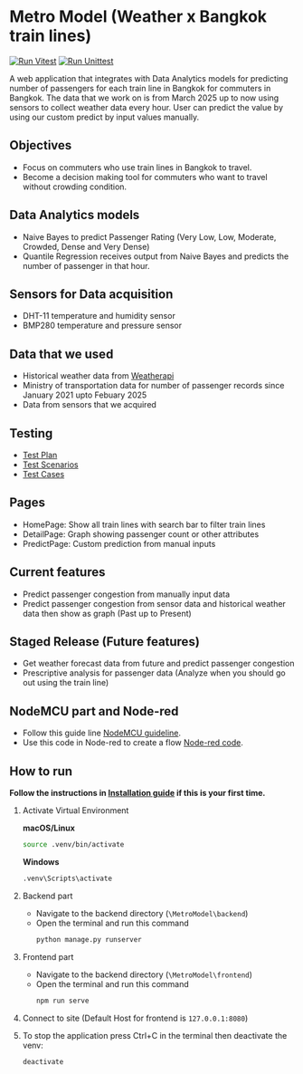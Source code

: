 # Metro Model (Weather x Bangkok train lines)

[![Run Vitest](https://github.com/Thanawas-Sirilertsathit/MetroModel/actions/workflows/vitest.yml/badge.svg)](https://github.com/Thanawas-Sirilertsathit/MetroModel/actions/workflows/vitest.yml) [![Run Unittest](https://github.com/Thanawas-Sirilertsathit/MetroModel/actions/workflows/pytest.yml/badge.svg)](https://github.com/Thanawas-Sirilertsathit/MetroModel/actions/workflows/pytest.yml)

A web application that integrates with Data Analytics models for predicting number of passengers for each train line in Bangkok for commuters in Bangkok. The data that we work on is from March 2025 up to now using sensors to collect weather data every hour. User can predict the value by using our custom predict by input values manually.

## Objectives
- Focus on commuters who use train lines in Bangkok to travel.
- Become a decision making tool for commuters who want to travel without crowding condition.

## Data Analytics models
- Naive Bayes to predict Passenger Rating (Very Low, Low, Moderate, Crowded, Dense and Very Dense)
- Quantile Regression receives output from Naive Bayes and predicts the number of passenger in that hour.

## Sensors for Data acquisition
- DHT-11 temperature and humidity sensor
- BMP280 temperature and pressure sensor

## Data that we used
- Historical weather data from [Weatherapi](https://www.weatherapi.com/history/q/bangkok-2366981?loc=2366981)
- Ministry of transportation data for number of passenger records since January 2021 upto Febuary 2025
- Data from sensors that we acquired

## Testing
- [Test Plan](../../wiki/Test-Plan)
- [Test Scenarios](../../wiki/Test-Scenarios)
- [Test Cases](../../wiki/Test-Cases)

## Pages
- HomePage: Show all train lines with search bar to filter train lines
- DetailPage: Graph showing passenger count or other attributes
- PredictPage: Custom prediction from manual inputs

## Current features
- Predict passenger congestion from manually input data
- Predict passenger congestion from sensor data and historical weather data then show as graph (Past up to Present)

## Staged Release (Future features)
- Get weather forecast data from future and predict passenger congestion
- Prescriptive analysis for passenger data (Analyze when you should go out using the train line)

## NodeMCU part and Node-red
* Follow this guide line [NodeMCU guideline](NODEMCU.md).
* Use this code in Node-red to create a flow [Node-red code](node_red_flows.json).

## How to run
**Follow the instructions in [Installation guide](INSTALLATION.md) if this is your first time.**

1. Activate Virtual Environment

      **macOS/Linux**

      ```bash
      source .venv/bin/activate
      ```
   
      **Windows**

      ```bash
      .venv\Scripts\activate
      ```

2. Backend part
    - Navigate to the backend directory (`\MetroModel\backend`)
    - Open the terminal and run this command
      ```bash
      python manage.py runserver
      ```

3. Frontend part
    - Navigate to the backend directory (`\MetroModel\frontend`)
    - Open the terminal and run this command
      ```bash
      npm run serve
      ```

4. Connect to site (Default Host for frontend is `127.0.0.1:8080`)

5. To stop the application press Ctrl+C in the terminal then deactivate the venv:
      ```bash
      deactivate
      ```
